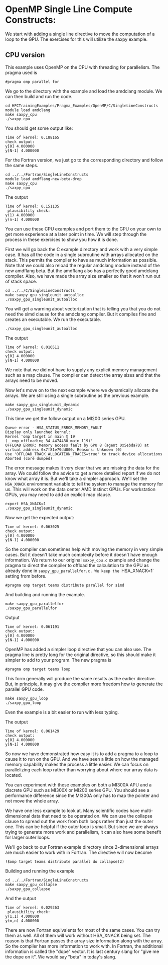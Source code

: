 # OpenMP Single Line Compute Constructs:

We start with adding a single line directive to move the computation of a loop to the GPU. The exercises for this will utilize
the saxpy example.

## CPU version

This example uses OpenMP on the CPU with threading for parallelism. The pragma used is

```
#pragma omp parallel for
```

We go to the directory with the example and load the amdclang module. We can then build and run the code.

```
cd HPCTrainingExamples/Pragma_Examples/OpenMP/C/SingleLineConstructs
module load amdclang
make saxpy_cpu
./saxpy_cpu
```

You should get some output like:

```
Time of kernel: 0.188165
check output:
y[0] 4.000000
y[N-1] 4.000000
```

For the Fortran version, we just go to the corresponding directory and follow the same steps.

```
cd ../../Fortran/SingleLineConstructs
module load amdflang-new-beta-drop
make saxpy_cpu
./saxpy_cpu
```

The output

```
Time of kernel: 0.151135
 plausibility check:
y(1) 4.000000
y(n-1) 4.000000
```

You can use these CPU examples and port them to the GPU on your own to get more experience at a later point in time. We will step 
through the process in these exercises to show you how it is done.

First we will go back the C example directory and work with a very simple case. It has all the code in a single subroutine with 
arrays allocated on the stack. This permits the compiler to have as much information as possible. Note that we could 
also reload the regular amdclang module instead of the new amdflang beta. But the amdflang also has a perfectly good amdclang
compiler. Also, we have made the array size smaller so that it won't run out of stack space.

```
cd ../../C/SingleLineConstructs
make saxpy_gpu_singleunit_autoalloc
./saxpy_gpu_singleunit_autoalloc
```

You will get a warning about vectorization that is telling you that you do not need the simd clause for the amdclang compiler. But
it compiles fine and creates an executable. We run the executable.

```
./saxpy_gpu_singleunit_autoalloc
```

The output

```
Time of kernel: 0.016511
check output:
y[0] 4.000000
y[N-1] 4.000000
```

We note that we did not have to supply any explicit memory management such as a map clause. The compiler can detect the array sizes
and that the arrays need to be moved.

Now let's move on to the next example where we dynamically allocate the arrays. We are still using a single subroutine as the previous
example.

```
make saxpy_gpu_singleunit_dynamic
./saxpy_gpu_singleunit_dynamic
```

This time we get the follow output on a MI200 series GPU. 

```
Queue error - HSA_STATUS_ERROR_MEMORY_FAULT
Display only launched kernel:
Kernel 'omp target in main @ 19 (__omp_offloading_34_4474430_main_l19)'
OFFLOAD ERROR: Memory access fault by GPU 8 (agent 0x5ebda70) at virtual address 0x7f81e79dd000. Reasons: Unknown (0)
Use 'OFFLOAD_TRACK_ALLOCATION_TRACES=true' to track device allocations
Aborted (core dumped)
```

The error message makes it very clear that we are missing the data for the array. We could follow the advice to get a
more detailed report if we do not know what array it is. But we'll take a simpler approach. We'll set the 
`HSA_XNACK` environment variable to tell the system to manage the memory for us. This will work on the data center 
AMD Instinct GPUs. For workstation GPUs, you may need to add an explicit map clause.

```
export HSA_XNACK=1
./saxpy_gpu_singleunit_dynamic
```

Now we get the expected output:

```
Time of kernel: 0.063025
check output:
y[0] 4.000000
y[N-1] 4.000000
```

So the compiler can sometimes help with moving the memory in very simple cases. But it doesn't take much complexity before
it doesn't have enough information. We return to our original `saxpy_cpu.c` example and change the pragma to direct the
compiler to offload the calculation to the GPU as already done in `saxpy_gpu_parallelfor.c. We keep the `HSA_XNACK=1`
setting from before.

```
#pragma omp target teams distribute parallel for simd
```

And building and running the example.

```
make saxpy_gpu_parallelfor
./saxpy_gpu_parallelfor
```

Output

```
Time of kernel: 0.061191
check output:
y[0] 4.000000
y[N-1] 4.000000
```

OpenMP has added a simpler loop directive that you can also use. The pragma line is pretty long for
the original directive, so this should make it simpler to add to your program. The new pragma is

```
#pragma omp target teams loop
```

This form generally will produce the same results as the earlier directive. But, in principle, it
may give the compiler more freedom how to generate the parallel GPU code.

```
make saxpy_gpu_loop
./saxpy_gpu_loop
```

Even the example is a bit easier to run with less typing.

The output 

```
Time of kernel: 0.061429
check output:
y[0] 4.000000
y[N-1] 4.000000
```

So now we have demonstrated how easy it is to add a pragma to a loop to cause it to run on the GPU. And we have seen a
little on how the managed memory capability makes the process a little easier. We can focus on parallelizing each
loop rather than worrying about where our array data is located. 

You can experiment with these examples on both a MI300A APU and a discrete GPU such as MI300X or MI200 series GPU. You
should see a performance difference since the MI300A only has to map the pointer and not move the whole array.

We have one less example to look at. Many scientific codes have multi-dimensional data that need to be operated on.
We can use the collapse clause to spread out the work from both loops rather than just the outer one. This can 
be helpful if the outer loop is small. But since we are always trying to generate more work and parallelism, it
can also have some benefit for larger outer loops.

We'll go back to our Fortran example directory since 2-dimensional arrays are much easier to work with in Fortran.
The directive will now become

```
!$omp target teams distribute parallel do collapse(2)
```

Building and running the example

```
cd ../../Fortran/SingleLineConstructs
make saxpy_gpu_collapse
./saxpy_gpu_collapse
```

And the output

```
Time of kernel: 0.029263
 plausibility check:
y(1,1) 4.000000
y(m,n) 4.000000
```

There are now Fortran equivalents for most of the same cases. You can try them as well. All of them will work without
HSA_XNACK being set. The reason is that Fortran passes the array size information along with the array. So the compiler
has more information to work with. In Fortran, the additional information is called the "dope" vector. It is last
century slang for "give me the dope on it". We would say "beta" in today's slang. 
